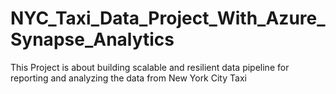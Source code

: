 # NYC_Taxi_Data_Project_With_Azure_Synapse_Analytics
This Project is about building scalable and resilient data pipeline for reporting and analyzing the data from New York City Taxi
